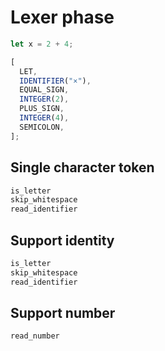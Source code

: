 # Lexer phase

```js
let x = 2 + 4;

[
  LET,
  IDENTIFIER("×"),
  EQUAL_SIGN,
  INTEGER(2),
  PLUS_SIGN,
  INTEGER(4),
  SEMICOLON,
];
```

## Single character token

```rs
is_letter
skip_whitespace
read_identifier
```

## Support identity

```rs
is_letter
skip_whitespace
read_identifier
```

## Support number

```rs
read_number
```

